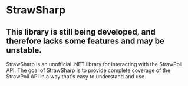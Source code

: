 # StrawSharp

<h2><b>This library is still being developed, and therefore lacks some features and may be unstable.</b></h2>

StrawSharp is an unofficial .NET library for interacting with the StrawPoll API. The goal of StrawSharp is to provide complete coverage of the StrawPoll API in a way that's easy to understand and use.

